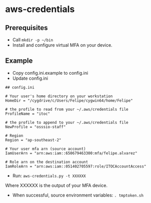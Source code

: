 # aws-credentials

## Prerequisites

* Call `mkdir -p ~/bin`
* Install and configure virtual MFA on your device.

## Example

* Copy config.ini.example to config.ini
* Update config.ini
```
## config.ini

# Your user's home directory on your workstation
HomeDir = "/cygdrive/c/Users/Felipe/cygwin64/home/Felipe"

# the profile to read from your ~/.aws/credentials file
ProfileName = "itoc"

# the profile to append to your ~/.aws/credentials file
NewProfile = "osssio-staff"

# Region
Region = "ap-southeast-2"

# Your user mfa arn (source account)
IamUserArn = "arn:aws:iam::650679463300:mfa/felipe.alvarez"

# Role arn on the destination account
IamRoleArn = "arn:aws:iam::051402705597:role/ITOCAccountAccess"
```

* Run: `aws-credentials.py -t XXXXXX`

Where XXXXXX is the output of your MFA device.

* When successful, source environment variables:
`. tmptoken.sh`
